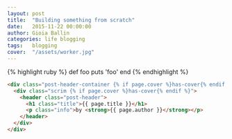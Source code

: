 ```yaml
---
layout: post
title:  "Building something from scratch"
date:   2015-11-22 00:00:00
author: Gioia Ballin
categories: life blogging
tags:	blogging
cover:  "/assets/worker.jpg"
---
```



{% highlight ruby %}
def foo
  puts 'foo'
end
{% endhighlight %}


```html
<div class="post-header-container {% if page.cover %}has-cover{% endif %}" {% if page.cover %}style="background-image: url({{ page.cover | prepend: site.baseurl }});"{% endif %}>
  <div class="scrim {% if page.cover %}has-cover{% endif %}">
    <header class="post-header">
      <h1 class="title">{{ page.title }}</h1>
      <p class="info">by <strong>{{ page.author }}</strong></p>
    </header>
  </div>
</div>
```
